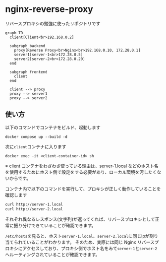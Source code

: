 # nginx-reverse-proxy

リバースプロキシの勉強に使ったリポジトリです


```mermaid
graph TD
  client[Client<br>192.168.0.2]

  subgraph backend
    proxy[Reverse Proxy<br>Nginx<br>192.168.0.10, 172.28.0.1]
    server1[server-1<br>172.28.0.5]
    server2[server-2<br>172.28.0.20]
  end

  subgraph frontend
    client
  end

  client --> proxy
  proxy --> server1
  proxy --> server2

```

## 使い方

以下のコマンドでコンテナをビルド、起動します

`docker compose up --build -d`

次に`client`コンテナに入ります

`docker exec -it <client-container-id> sh`

※ client コンテナをわざわざ使っている理由は、server-1.local などのホスト名を使用するためにホスト側で設定をする必要があり、ローカル環境を汚したくないからです。

コンテナ内で以下のコマンドを実行して、プロキシが正しく動作していることを確認します
```bash
curl http://server-1.local
curl http://server-2.local
```
それぞれ異なるレスポンス(文字列)が返ってくれば、リバースプロキシとして正常に振り分けできていることが確認できます。

`/etc/hosts`を見ると、ホスト`server-1.local`、`server-2.local`に同じipが割り当てられていることがわかります。
そのため、実際には同じ Nginx リバースプロキシにアクセスしており、プロキシ側でホスト名をみて`server-1`と`server-2`へルーティングされていることが確認できます。
